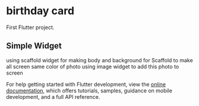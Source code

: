 # birthday card 

First Flutter project.

## Simple Widget

using scaffold widget for making body 
and background for Scaffold to make all screen same color of photo 
using image widget to add this photo to screen 


For help getting started with Flutter development, view the
[online documentation](https://docs.flutter.dev/), which offers tutorials,
samples, guidance on mobile development, and a full API reference.
